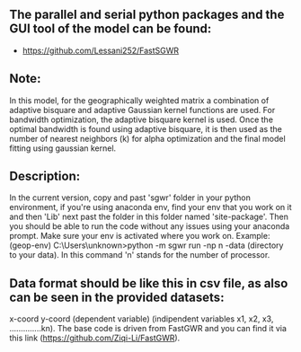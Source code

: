 The parallel and serial python packages and the GUI tool of the model can be found:
-----------------------------------------------------------------------------------
- https://github.com/Lessani252/FastSGWR
  
Note:
-----
In this model, for the geographically weighted matrix a combination of adaptive bisquare and adaptive Gaussian kernel functions are used. For bandwidth optimization, the adaptive bisquare kernel is used. Once the optimal bandwidth is found using adaptive bisquare, it is then used as the number of nearest neighbors (k) for alpha optimization and the final model fitting using gaussian kernel.  

Description:
------------
In the current version, copy and past 'sgwr' folder in your python environment, if you're using anaconda env, find your env that you work on it and then 'Lib' next past the folder in this folder named 'site-package'. Then you should be able to run the code without any issues using your anaconda prompt. Make sure your env is activated where you work on. Example: (geop-env) C:\Users\unknown>python -m sgwr run -np n -data (directory to your data). In this command 'n' stands for the number of processor. 

Data format should be like this in csv file, as also can be seen in the provided datasets: 
------------------------------------------------------------------------------------------
x-coord   y-coord   (dependent variable) (indipendent variables x1, x2, x3, ..............kn). 
The base code is driven from FastGWR and you can find it via this link (https://github.com/Ziqi-Li/FastGWR). 

